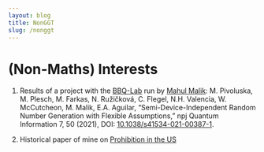 ```yaml
---
layout: blog
title: NonGGT
slug: /nonggt
---
```


# (Non-Maths) Interests 

1. Results of a project with the [BBQ-Lab](https://bbqlab.org/) run by [Mahul Malik](https://mehulmalik.com/):
M. Pivoluska, M. Plesch, M. Farkas, N. Ružičková, C. Flegel, N.H. Valencia, W. McCutcheon, M. Malik, E.A. Aguilar, “Semi-Device-Independent Random Number Generation with Flexible Assumptions,” npj Quantum Information 7, 50 (2021), DOI: [10.1038/s41534-021-00387-1](https://www.nature.com/articles/s41534-021-00387-1).

2. Historical paper of mine on [Prohibition in the US](/Seminararbeit.pdf)



